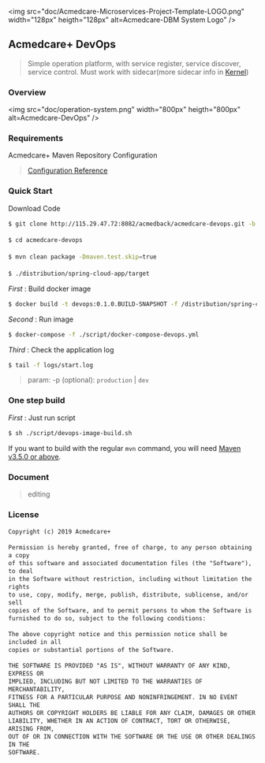 <img src="doc/Acmedcare-Microservices-Project-Template-LOGO.png" width="128px" heigth="128px" alt=Acmedcare-DBM System Logo" />

## Acmedcare+ DevOps

> Simple operation platform, with service register, service discover, service control. 
Must work with sidecar(more sidecar info in [Kernel](http://115.29.47.72:8082/acmedback/kernel))

### Overview
<img src="doc/operation-system.png" width="800px" heigth="800px" alt=Acmedcare-DevOps" />

### Requirements

Acmedcare+ Maven Repository Configuration

> [Configuration Reference](http://115.29.47.72:8082/acmedback/Acmedcare-Maven-Nexus/blob/master/README.md)

### Quick Start

Download Code 
```bash
$ git clone http://115.29.47.72:8082/acmedback/acmedcare-devops.git -b master

$ cd acmedcare-devops

$ mvn clean package -Dmaven.test.skip=true

$ ./distribution/spring-cloud-app/target

```

*First* : Build docker image

```bash
$ docker build -t devops:0.1.0.BUILD-SNAPSHOT -f /distribution/spring-cloud-app/src/main/docker/Dockerfile ./distribution/spring-cloud-app/target
```

*Second* : Run image

```bash
$ docker-compose -f ./script/docker-compose-devops.yml
```

*Third* : Check the application log

```bash
$ tail -f logs/start.log
```

> param: -p (optional): `production` | `dev`


### One step build

*First* : Just run script
 
```bash
$ sh ./script/devops-image-build.sh
```

If you want to build with the regular `mvn` command, you will need [Maven v3.5.0 or above](https://maven.apache.org/run-maven/index.html).


### Document

> editing

### License
 
```
Copyright (c) 2019 Acmedcare+

Permission is hereby granted, free of charge, to any person obtaining a copy
of this software and associated documentation files (the "Software"), to deal
in the Software without restriction, including without limitation the rights
to use, copy, modify, merge, publish, distribute, sublicense, and/or sell
copies of the Software, and to permit persons to whom the Software is
furnished to do so, subject to the following conditions:

The above copyright notice and this permission notice shall be included in all
copies or substantial portions of the Software.

THE SOFTWARE IS PROVIDED "AS IS", WITHOUT WARRANTY OF ANY KIND, EXPRESS OR
IMPLIED, INCLUDING BUT NOT LIMITED TO THE WARRANTIES OF MERCHANTABILITY,
FITNESS FOR A PARTICULAR PURPOSE AND NONINFRINGEMENT. IN NO EVENT SHALL THE
AUTHORS OR COPYRIGHT HOLDERS BE LIABLE FOR ANY CLAIM, DAMAGES OR OTHER
LIABILITY, WHETHER IN AN ACTION OF CONTRACT, TORT OR OTHERWISE, ARISING FROM,
OUT OF OR IN CONNECTION WITH THE SOFTWARE OR THE USE OR OTHER DEALINGS IN THE
SOFTWARE.

```